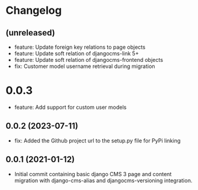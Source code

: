 # Changelog

## (unreleased)

* feature: Update foreign key relations to page objects
* feature: Update soft relation of djangocms-link 5+
* feature: Update soft relation of djangocms-frontend objects
* fix: Customer model username retrieval during migration

# 0.0.3

* feature: Add support for custom user models

## 0.0.2 (2023-07-11)
* fix: Added the Github project url to the setup.py file for PyPi linking

## 0.0.1 (2021-01-12)
* Initial commit containing basic django CMS 3 page and content migration with django-cms-alias and djangocms-versioning integration.
